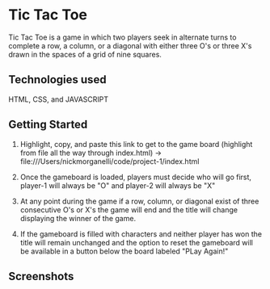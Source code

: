 # Tic Tac Toe
Tic Tac Toe is a game in which two players seek in alternate turns to complete a row, a column, or a diagonal with either three O's or three X's drawn in the spaces of a grid of nine squares.
## Technologies used
HTML, CSS, and JAVASCRIPT
## Getting Started
1) Highlight, copy, and paste this link to get to the game board (highlight from file all the way through index.html) -> file:///Users/nickmorganelli/code/project-1/index.html

2) Once the gameboard is loaded, players must decide who will go first, player-1 will always be "O" and player-2 will always be "X"

3) At any point during the game if a row, column, or diagonal exist of three consecutive O's or X's the game will end and the title will change displaying the winner of the game. 

4) If the gameboard is filled with characters and neither player has won the title will remain unchanged and the option to reset the gameboard will be available in a button below the board labeled "PLay Again!"
## Screenshots
